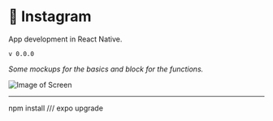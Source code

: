 # 💾 Instagram
App development in React Native.

`v 0.0.0`

*Some mockups for the basics and block for the functions.*

![Image of Screen](/assets/image/screen-v1.png)

---

  npm install   ///   expo upgrade



